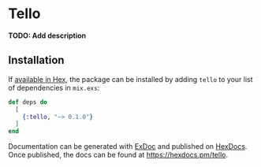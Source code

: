 # Tello

**TODO: Add description**

## Installation

If [available in Hex](https://hex.pm/docs/publish), the package can be installed
by adding `tello` to your list of dependencies in `mix.exs`:

```elixir
def deps do
  [
    {:tello, "~> 0.1.0"}
  ]
end
```

Documentation can be generated with [ExDoc](https://github.com/elixir-lang/ex_doc)
and published on [HexDocs](https://hexdocs.pm). Once published, the docs can
be found at <https://hexdocs.pm/tello>.


